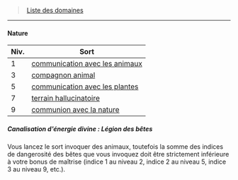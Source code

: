 ﻿---
!GenericItem
Name: Nature
Id: cleric_priest_hd.md#nature
ParentLink: cleric_priest_hd.md#liste-des-domaines
ParentName: Liste des domaines
NameLevel: 4
Attributes:
  Name: Nature
  Markdown: >+
    #### <!--Name-->Nature<!--/Name-->


    |Niv.|Sort|

    |---|---|

    |1|[communication avec les animaux](hd_spells_communication_avec_les_animaux.md)|

    |3|[compagnon animal](hd_spells_compagnon_animal.md)|

    |5|[communication avec les plantes](hd_spells_communication_avec_les_plantes.md)|

    |7|[terrain hallucinatoire](hd_spells_terrain_hallucinatoire.md)|

    |9|[communion avec la nature](hd_spells_communion_avec_la_nature.md)|


    ##### Canalisation d'énergie divine : Légion des bêtes


    Vous lancez le sort invoquer des animaux, toutefois la somme des indices de dangerosité des bêtes que vous invoquez doit être strictement inférieure à votre bonus de maîtrise (indice 1 au niveau 2, indice 2 au niveau 5, indice 3 au niveau 9, etc.).

AttributesDictionary: >+
  Name: Nature

  Markdown: >+

    #### <!--Name-->Nature<!--/Name-->





    |Niv.|Sort|



    |---|---|



    |1|[communication avec les animaux](hd_spells_communication_avec_les_animaux.md)|



    |3|[compagnon animal](hd_spells_compagnon_animal.md)|



    |5|[communication avec les plantes](hd_spells_communication_avec_les_plantes.md)|



    |7|[terrain hallucinatoire](hd_spells_terrain_hallucinatoire.md)|



    |9|[communion avec la nature](hd_spells_communion_avec_la_nature.md)|





    ##### Canalisation d'énergie divine : Légion des bêtes





    Vous lancez le sort invoquer des animaux, toutefois la somme des indices de dangerosité des bêtes que vous invoquez doit être strictement inférieure à votre bonus de maîtrise (indice 1 au niveau 2, indice 2 au niveau 5, indice 3 au niveau 9, etc.).



---
> [Liste des domaines](hd_cleric_priest_liste_des_domaines.md)

---

#### Nature

|Niv.|Sort|
|---|---|
|1|[communication avec les animaux](hd_spells_communication_avec_les_animaux.md)|
|3|[compagnon animal](hd_spells_compagnon_animal.md)|
|5|[communication avec les plantes](hd_spells_communication_avec_les_plantes.md)|
|7|[terrain hallucinatoire](hd_spells_terrain_hallucinatoire.md)|
|9|[communion avec la nature](hd_spells_communion_avec_la_nature.md)|

##### Canalisation d'énergie divine : Légion des bêtes

Vous lancez le sort invoquer des animaux, toutefois la somme des indices de dangerosité des bêtes que vous invoquez doit être strictement inférieure à votre bonus de maîtrise (indice 1 au niveau 2, indice 2 au niveau 5, indice 3 au niveau 9, etc.).

